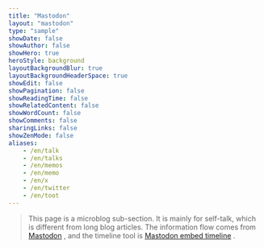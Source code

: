 ```yaml
---
title: "Mastodon"
layout: "mastodon"
type: "sample"
showDate: false
showAuthor: false
showHero: true
heroStyle: background
layoutBackgroundBlur: true
layoutBackgroundHeaderSpace: true
showEdit: false
showPagination: false
showReadingTime: false
showRelatedContent: false
showWordCount: false
showComments: false
sharingLinks: false
showZenMode: false
aliases:
    - /en/talk
    - /en/talks
    - /en/memos
    - /en/memo
    - /en/x
    - /en/twitter
    - /en/toot
---
```


> This page is a microblog sub-section. It is mainly for self-talk, which is different from long blog articles. The information flow comes from [Mastodon](https://mastodon.social/@qlAD) , and the timeline tool is [Mastodon embed timeline](https://gitlab.com/idotj/mastodon-embed-timeline) .
